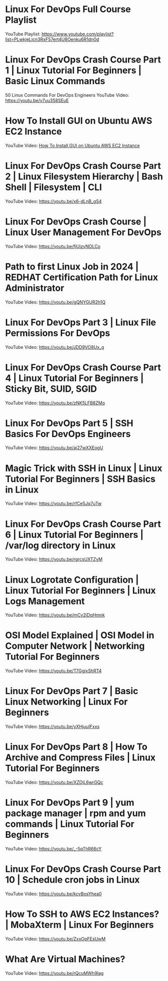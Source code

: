 # Linux For DevOps Full Course Playlist
YouTube Playlist: https://www.youtube.com/playlist?list=PLwkjeLjcn3RxF57ert4U8Oenku6R1dn0d

# Linux For DevOps Crash Course Part 1 | Linux Tutorial For Beginners | Basic Linux Commands
50 Linux Commands For DevOps Engineers
YouTube Video: https://youtu.be/v7uu358SEuE

# How To Install GUI on Ubuntu AWS EC2 Instance
YouTube Video: [How To Install GUI on Ubuntu AWS EC2 Instance](https://youtu.be/98b7qNurXyw)

# Linux For DevOps Crash Course Part 2 | Linux Filesystem Hierarchy | Bash Shell | Filesystem | CLI
YouTube Video: https://youtu.be/x6-dLnB_gS4

# Linux For DevOps Crash Course | Linux User Management For DevOps
YouTube Video: https://youtu.be/fjUizyNOLCo

# Path to first Linux Job in 2024 | REDHAT Certification Path for Linux Administrator
YouTube Video: https://youtu.be/gQNYGUR2h1Q

# Linux For DevOps Part 3 | Linux File Permissions For DevOps
YouTube Video: https://youtu.be/JDD9VO8Ux_g

# Linux For DevOps Crash Course Part 4 | Linux Tutorial For Beginners | Sticky Bit, SUID, SGID
YouTube Video: https://youtu.be/zNK5LFB8ZMo

# Linux For DevOps Part 5 | SSH Basics For DevOps Engineers
YouTube Video: https://youtu.be/aj27wXXEogU

# Magic Trick with SSH in Linux | Linux Tutorial For Beginners | SSH Basics in Linux
YouTube Video: https://youtu.be/rfCe5Jq7uTw

# Linux For DevOps Crash Course Part 6 | Linux Tutorial For Beginners | /var/log directory in Linux
YouTube Video: https://youtu.be/rgrcsUXTZyM

# Linux Logrotate Configuration | Linux Tutorial For Beginners | Linux Logs Management
YouTube Video: https://youtu.be/mCv2iDqHmnk

# OSI Model Explained | OSI Model in Computer Network | Networking Tutorial For Beginners
YouTube Video: https://youtu.be/T7GgjxShRT4

# Linux For DevOps Part 7 | Basic Linux Networking | Linux For Beginners
YouTube Video: https://youtu.be/yXHjuuIFxxs

# Linux For DevOps Part 8 | How To Archive and Compress Files | Linux Tutorial For Beginners
YouTube Video: https://youtu.be/XZDjL6wrGQc

# Linux For DevOps Part 9 | yum package manager | rpm and yum commands | Linux Tutorial For Beginners
YouTube Video: https://youtu.be/_-5qThR66cY

# Linux For DevOps Crash Course Part 10 | Schedule cron jobs in Linux
YouTube Video: https://youtu.be/kcvBosYhea0

# How To SSH to AWS EC2 Instances? | MobaXterm | Linux For Beginners
YouTube Video: https://youtu.be/ZxxOpFEsUwM

# What Are Virtual Machines?
YouTube Video: https://youtu.be/rQcuMWh9lag


